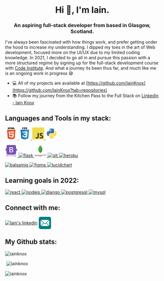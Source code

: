 <!-- - 👋 Hi, I’m @IainKnox
- 👀 I’m interested in pushing myself beyond my limits 
and out of my comfort zone
- 🌱 I’m currently learning Full Stack Development, 
busy with my first Project.
- 💞️ I’m looking to collaborate on anything that will add
to my skillset and increase my understanding and
ability to add value
- 📫 How to reach me: 
          Mail: iain.knox1@btinternet.com
          Slack: IainK_5P -->


<!---
IainKnox/IainKnox is a ✨ special ✨ repository because its `README.md` (this file) appears on your GitHub profile.
You can click the Preview link to take a look at your changes.
--->

<h1 align="center">Hi 👋, I'm Iain.</h1>
<h3 align="center">An aspiring full-stack developer from based in Glasgow, Scotland.</h3>

I've always been fascinated with how things work, and prefer getting under the hood to increase my understanding. I dipped my toes in the art of Web development, focused more on the UI/UX due to my limited coding knowledge. In 2021, I decided to go all in and pursue this passion with a more structured regime by signing up for the full-stack development course with [Code Institute](https://codeinstitute.net/). And what a journey its been thus far, and much like me is an ongoing work in progress 😅



- 💻 All of my projects are available at [https://github.com/IainKnox](https://github.com/IainKnox?tab=repositories)
- 📚 Follow my journey from the Kitchen Pass to the Full Stack on [Linkedin - Iain Knox](https://www.linkedin.com/in/iain-k-gla19)



<h2 align="left">Languages and Tools in my stack:</h2>
<p align="left"> 
 <a href="https://www.w3.org/html/" target="_blank" rel="noreferrer"> <img src="https://raw.githubusercontent.com/devicons/devicon/master/icons/html5/html5-original-wordmark.svg" alt="html5" width="40" height="40"/> </a> 
<a href="https://www.w3schools.com/css/" target="_blank" rel="noreferrer"> <img src="https://raw.githubusercontent.com/devicons/devicon/master/icons/css3/css3-original-wordmark.svg" alt="css3" width="40" height="40"/> </a>
<a href="https://developer.mozilla.org/en-US/docs/Web/JavaScript" target="_blank" rel="noreferrer"> <img src="https://raw.githubusercontent.com/devicons/devicon/master/icons/javascript/javascript-original.svg" alt="javascript" width="40" height="40"/> </a> 
<a href="https://www.python.org" target="_blank" rel="noreferrer"> <img src="https://raw.githubusercontent.com/devicons/devicon/master/icons/python/python-original.svg" alt="python" width="40" height="40"/> </a>


<a href="https://getbootstrap.com" target="_blank" rel="noreferrer"> <img src="https://raw.githubusercontent.com/devicons/devicon/master/icons/bootstrap/bootstrap-plain-wordmark.svg" alt="bootstrap" width="40" height="40"/> </a> 
<a href="https://flask.palletsprojects.com/" target="_blank" rel="noreferrer"> <img src="https://www.vectorlogo.zone/logos/pocoo_flask/pocoo_flask-icon.svg" alt="flask" width="40" height="40"/> </a> 
<a href="https://www.mongodb.com/" target="_blank" rel="noreferrer"> <img src="https://raw.githubusercontent.com/devicons/devicon/master/icons/mongodb/mongodb-original-wordmark.svg" alt="mongodb" width="40" height="40"/> </a> 
<a href="https://git-scm.com/" target="_blank" rel="noreferrer"> <img src="https://www.vectorlogo.zone/logos/git-scm/git-scm-icon.svg" alt="git" width="40" height="40"/> </a> 
<a href="https://heroku.com" target="_blank" rel="noreferrer"> <img src="https://www.vectorlogo.zone/logos/heroku/heroku-icon.svg" alt="heroku" width="40" height="40"/> </a> 
 
<a href="https://www.balsamiq.com/" target="_blank" rel="noreferrer"> <img src="https://www.vectorlogo.zone/logos/balsamiq/balsamiq-icon.svg" alt="balsamiq" width="40" height="40"/> </a>
<a href="https://www.figma.com/" target="_blank" rel="noreferrer"> <img src="https://www.vectorlogo.zone/logos/figma/figma-icon.svg" alt="figma" width="40" height="40"/> </a>
<a href="https://www.lucidchart.com/" target="_blank" rel="noreferrer"> <img src="https://www.vectorlogo.zone/logos/lucidchart/lucidchart-icon.svg" alt="lucidchart" width="40" height="40"/> </a>
 </p>



<h2 align="left">Learning goals in 2022:</h2>
<p align="left">
<a href="https://reactjs.org/" target="_blank" rel="noreferrer"> <img src="https://www.vectorlogo.zone/logos/reactjs/reactjs-icon.svg" alt="react" width="40" height="40"/> </a> 
 <a href="https://nodejs.org" target="_blank" rel="noreferrer"> <img src="https://www.vectorlogo.zone/logos/nodejs/nodejs-icon.svg" alt="nodejs" width="40" height="40"/> </a> 
<a href="https://www.djangoproject.com/" target="_blank" rel="noreferrer"> <img src="https://www.vectorlogo.zone/logos/djangoproject/djangoproject-icon.svg" alt="django" width="40" height="40"/> </a>
 <a href="https://www.postgresql.org" target="_blank" rel="noreferrer"> <img src="https://www.vectorlogo.zone/logos/postgresql/postgresql-icon.svg" alt="postgresql" width="40" height="40"/> </a> 
 <a href="https://www.mysql.com/" target="_blank" rel="noreferrer"> <img src="https://www.vectorlogo.zone/logos/mysql/mysql-official.svg" alt="mysql" width="40" height="40"/> </a> 

</p>

<h2 align="left">Connect with me:</h2>
<p align="left">
<a href="https://linkedin.com/in/iain-k-gla19" target="blank"><img align="center" src="https://www.vectorlogo.zone/logos/linkedin/linkedin-tile.svg" alt="Iain's linkedin" height="40" width="40" /></a>
<a href="mailto:iain.knox1@btinternet.com" target="blank"><img align="center" src="https://raw.githubusercontent.com/edent/SuperTinyIcons/master/images/svg/email.svg" alt="iain.knox1@btinternet.com" height="40" width="40" /></a>
</p>

<h2 align="left">My Github stats:</h2>
<p><img align="centre" src="https://github-readme-stats.vercel.app/api/top-langs?username=iainknox&show_icons=true&locale=en" alt="iainknox" /></p>

<p>&nbsp;<img align="center" src="https://github-readme-stats.vercel.app/api?username=iainknox&show_icons=true&locale=en" alt="iainknox" /></p>

<p><img align="center" src="https://github-readme-streak-stats.herokuapp.com/?user=iainknox&" alt="iainknox" /></p>

<!-- <p><img align="center" src = "https://github-profile-trophy.vercel.app/?username=iainknox&show_icons=true&locale=en"  alt="iainknox" /></p> -->